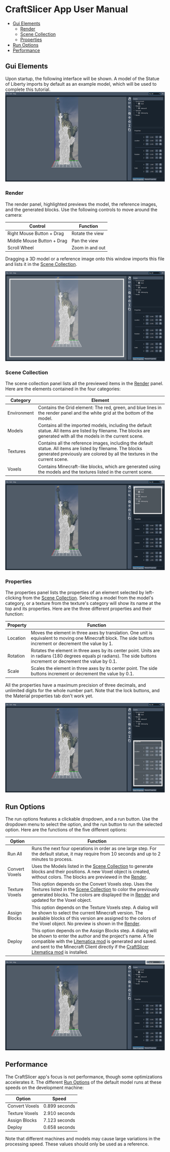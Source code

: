 # CraftSlicer App User Manual

* [Gui Elements](#Gui-Elements)
    * [Render](#Render)
    * [Scene Collection](#Scene-Collection)
    * [Properties](#Properties)
* [Run Options](#Run-Options)
* [Performance](#Performance)

## Gui Elements

Upon startup, the following interface will be shown. A model of the Statue of Liberty imports by default as an example
model, which will be used to complete this tutorial.
![Complete Gui](manual/full.png)

### Render

The render panel, highlighted previews the model, the reference images, and the generated blocks. Use the following
controls to move around the camera:

|Control|Function|
|-------|--------|
|Right Mouse Button + Drag|Rotate the view|
|Middle Mouse Button + Drag|Pan the view|
|Scroll Wheel|Zoom in and out|

Dragging a 3D model or a reference image onto this window imports this file and lists it in
the [Scene Collection](#Scene-Collection).

![Render](manual/render.png)

### Scene Collection

The scene collection panel lists all the previewed items in the [Render](#Render) panel. Here are the elements contained
in the four categories:

|Category|Element|
|--------|----|
|Environment|Contains the Grid element: The red, green, and blue lines in the render panel and the white grid at the bottom of the model.|
|Models|Contains all the imported models, including the default statue. All items are listed by filename. The blocks are generated with all the models in the current scene.| 
|Textures|Contains all the reference images, including the default statue. All items are listed by filename. The blocks generated previously are colored by all the textures in the current scene.|
|Voxels|Contains Minecraft-like blocks, which are generated using the models and the textures listed in the current scene.|

![Scene Collection](manual/scene_collection.png)

### Properties

The properties panel lists the properties of an element selected by left-clicking from
the [Scene Collection](#Scene-Collection). Selecting a model from the model's category, or a texture from the texture's
category will show its name at the top and its properties. Here are the three different properties and their function:

|Property|Function|
|--------|--------|
|Location|Moves the element in three axes by translation. One unit is equivalent to moving one Minecraft block. The side buttons increment or decrement the value by 1.|
|Rotation|Rotates the element in three axes by its center point. Units are in radians (180 degrees equals pi radians). The side buttons increment or decrement the value by 0.1.| 
|Scale|Scales the element in three axes by its center point. The side buttons increment or decrement the value by 0.1.

All the properties have a maximum precision of three decimals, and unlimited digits for the whole number part. Note that
the lock buttons, and the Material properties tab don't work yet.

![Properties](manual/properties.png)

## Run Options

The run options features a clickable dropdown, and a run button. Use the dropdown menu to select the option, and the run
button to run the selected option. Here are the functions of the five different options:

|Option|Function|
|------|--------|
|Run All|Runs the next four operations in order as one large step. For the default statue, it may require from 10 seconds and up to 2 minutes to process.|
|Convert Voxels|Uses the Models listed in the [Scene Collection](#Scene-Collection) to generate blocks and their positions. A new Voxel object is created, without colors. The blocks are previewed in the [Render](#Render).|
|Texture Voxels|This option depends on the Convert Voxels step. Uses the Textures listed in the [Scene Collection](#Scene-Collection) to color the previously generated blocks. The colors are displayed the in [Render](#Render) and updated for the Voxel object.
|Assign Blocks|This option depends on the Texture Voxels step. A dialog will be shown to select the current Minecraft version. The available blocks of this version are assigned to the colors of the Voxel object. No preview is shown in the [Render](#Render).
|Deploy|This option depends on the Assign Blocks step. A dialog will be shown to enter the author and the project's name. A file compatible with the [Litematica mod](https://github.com/maruohon/litematic) is generated and saved. and sent to the Minecraft Client directly if  the [CraftSlicer Litematica mod](https://github.com/ThatAquarel/litematica/releases/) is installed.

![Run Options](manual/run_options.png)

## Performance

The CraftSlicer app's focus is not performance, though some optimizations accelerates it. The different [Run Options](#Run-Options) of the default model runs at
these speeds on the development machine:

|Option|Speed|
|------|-----|
|Convert Voxels|0.899 seconds|
|Texture Voxels|2.910 seconds|
|Assign Blocks|7.123 seconds|
|Deploy|0.658 seconds|

Note that different machines and models may cause large variations in the processing speed. These values should only be used as a reference.
